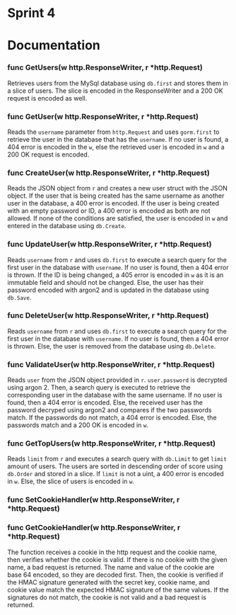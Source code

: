 # Sprint 4

# Documentation

### func GetUsers(w http.ResponseWriter, r *http.Request)

Retrieves users from the MySql database using `db.first` and stores them in a slice of users. The slice is encoded in the ResponseWriter and a 200 OK request is encoded as well.

### func GetUser(w http.ResponseWriter, r *http.Request)

Reads the `username` parameter from `http.Request` and uses `gorm.first` to retrieve the user in the database that has the `username`. If no user is found, a 404 error is encoded in the `w`, else the retrieved user is encoded in `w` and a 200 OK request is encoded.

### func CreateUser(w http.ResponseWriter, r *http.Request)

Reads the JSON object from `r` and creates a new user struct with the JSON object. If the user that is being created has the same username as another user in the database, a 400 error is encoded. If the user is being created with an empty password or ID, a 400 error is encoded as both are not allowed. If none of the conditions are satisfied, the user is encoded in `w` and entered in the database using `db.Create`.

### func UpdateUser(w http.ResponseWriter, r *http.Request)

Reads `username` from `r` and uses `db.first` to execute a search query for the first user in the database with `username`. If no user is found, then a 404 error is thrown. If the ID is being changed, a 405 error is encoded in `w` as it is an immutable field and should not be changed. Else, the user has their password encoded with argon2 and is updated in the database using `db.Save`.

### func DeleteUser(w http.ResponseWriter, r *http.Request)

Reads `username` from `r` and uses `db.first` to execute a search query for the first user in the database with `username`. If no user is found, then a 404 error is thrown. Else, the user is removed from the database using `db.Delete`.

### func ValidateUser(w http.ResponseWriter, r *http.Request)

Reads `user` from the JSON object provided in `r`.  `user.password` is decrypted using argon 2. Then, a search query is executed to retrieve the corresponding user in the database with the same username. If no user is found, then a 404 error is encoded. Else, the received user has the password decryped using argon2 and compares if the two passwords match. If the passwords do not match, a 404 error is encoded. Else, the passwords match and a 200 OK is encoded in `w`.

### func GetTopUsers(w http.ResponseWriter, r *http.Request)

Reads `limit` from `r` and executes a search query with `db.Limit` to get `limit` amount of users. The users are sorted in descending order of score using `db.Order` and stored in a slice. If `limit` is not a uint, a 400 error is encoded in `w`. Else, the slice of users is encoded in `w`.

### func SetCookieHandler(w http.ResponseWriter, r *http.Request)

### func GetCookieHandler(w http.ResponseWriter, r *http.Request)

The function receives a cookie in the http request and the cookie name, then verifies whether the cookie is valid. If there is no cookie with the given name, a bad request is returned. The name and value of the cookie are base 64 encoded, so they are decoded first. Then, the cookie is verified if the HMAC signature generated with the secret key, cookie name, and cookie value match the expected HMAC signature of the same values. If the signatures do not match, the cookie is not valid and a bad request is returned.
